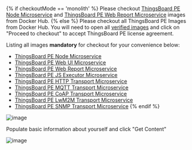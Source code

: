 {% if checkoutMode == 'monolith' %}
Please checkout [ThingsBoard PE Node Microservice](https://hub.docker.com/_/thingsboard-pe-node) and [ThingsBoard PE Web Report Microservice](https://hub.docker.com/_/thingsboard-pe-web-report) images from Docker Hub.
{% else %}
Please checkout all ThingsBoard PE Images from Docker Hub.
You will need to open all [verified images](https://hub.docker.com/search?q=thingsboard&type=image&image_filter=store) and click on "Proceed to checkout" to accept ThingsBoard PE license agreement.

Listing all images **mandatory** for checkout for your convenience below:

- [ThingsBoard PE Node Microservice](https://hub.docker.com/_/thingsboard-pe-node)
- [ThingsBoard PE Web UI Microservice](https://hub.docker.com/_/thingsboard-pe-web-ui)
- [ThingsBoard PE Web Report Microservice](https://hub.docker.com/_/thingsboard-pe-web-report)
- [ThingsBoard PE JS Executor Microservice](https://hub.docker.com/_/thingsboard-pe-js-executor)
- [ThingsBoard PE HTTP Transport Microservice](https://hub.docker.com/_/thingsboard-pe-http-transport)
- [ThingsBoard PE MQTT Transport Microservice](https://hub.docker.com/_/thingsboard-pe-mqtt-transport)
- [ThingsBoard PE CoAP Transport Microservice](https://hub.docker.com/_/thingsboard-pe-coap-transport)
- [ThingsBoard PE LwM2M Transport Microservice](https://hub.docker.com/_/thingsboard-pe-lwm2m-transport)
- [ThingsBoard PE SNMP Transport Microservice](https://hub.docker.com/_/thingsboard-pe-snmp-transport)
{% endif %}

![image](/images/user-guide/install/docker-pe/checkout-pe-node.png)


Populate basic information about yourself and click "Get Content"


![image](/images/user-guide/install/docker-pe/details.png)